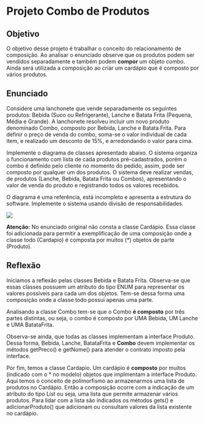 # Projeto Combo de Produtos

## Objetivo

O objetivo desse projeto é trabalhar o conceito do relacionamento de composição. Ao analisar o enunciado observe
que os produtos podem ser vendidos separadamente e também podem **compor** um objeto combo. Ainda será utilizada a
composição ao criar um cardápio que é composto por vários produtos.

## Enunciado

Considere uma lanchonete que vende separadamente os seguintes produtos: Bebida (Suco ou Refrigerante), Lanche e Batata
Frita (Pequena, Média e Grande). A lanchonete resolveu incluir um novo produto denominado Combo, composto por Bebida,
Lanche e Batata Frita. Para definir o preço de venda do combo, soma-se o valor individual de cada item, e realizado um
desconto de 15%, e arredondando o valor para cima.

Implemente o diagrama de classes apresentado abaixo. O sistema organiza o funcionamento com lista de cada produtos
pré-cadastrados, porém o combo é definido pelo cliente no momento do pedido, assim, pode ser composto por qualquer um
dos produtos. O sistema deve realizar vendas, de produtos (Lanche, Bebida, Batata Frita ou Combos), apresentando o valor
de venda do produto e registrando todos os valores recebidos.

O diagrama é uma referência, está incompleto e apresenta a estrutura do software. Implemente o sistema usando divisão de
responsabilidades.

![](/home/ednilson/Documentos/workspace/sin-inoo-2023/ExerciciosFixacao/Fixacao7/ComboProdutos/assets/classes_combo_cantina.drawio.png)

**Atenção:** No enunciado original não consta a classe Cardápio. Essa classe foi adicionada para permitir a 
exemplificação de uma composição onde a classe todo (Cardapio) é composta por muitos (*) objetos de parte (Produto).  

## Reflexão

Iniciamos a reflexão pelas classes Bebida e Batata Frita. Observa-se que essas classes possuem um atributo do tipo
ENUM para representar os valores possíveis para cada um dos objetos. Tem-se dessa forma uma composição onde a classe
todo possui apenas uma parte.

Analisando a classe Combo tem-se que o Combo **é composto** por três partes distintas, ou seja, o combo é composto por
UMA Bebida, UM Lanche e UMA BatataFrita. 

Observa-se ainda, que todas as classes implementam a interface Produto. Dessa forma, Bebida, Lanche, BatataFrita e 
**Combo** devem implementar os métodos getPreco() e getNome() para atender o contrato imposto pela interface.

Por fim, temos a classe Cardapio. Um cardápio é **composto** por muitos (indicado com o * no modelo) objetos que 
implmentam a interface Produto. Aqui temos o conceito de polimorfismo ao armazenarmos uma lista de produtos no 
Cardápio. Então a composição ocorre com a indicação de um atributo do tipo List<Produto> ou seja, uma lista que 
permite armazenar vários produtos. Para lidar com a lista são indicados os métodos gets() e adicionarProduto() que 
adicionam ou consultam valores da lista existente no cardápio.